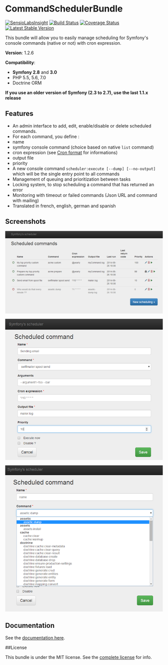 CommandSchedulerBundle
======================

[![SensioLabsInsight](https://insight.sensiolabs.com/projects/8d984140-0e19-4c4f-8b05-605025eebeb5/mini.png)](https://insight.sensiolabs.com/projects/8d984140-0e19-4c4f-8b05-605025eebeb5)
[![Build Status](https://travis-ci.org/J-Mose/CommandSchedulerBundle.svg)](https://travis-ci.org/J-Mose/CommandSchedulerBundle)
[![Coverage Status](https://coveralls.io/repos/J-Mose/CommandSchedulerBundle/badge.svg)](https://coveralls.io/r/J-Mose/CommandSchedulerBundle)
[![Latest Stable Version](https://poser.pugx.org/jmose/command-scheduler-bundle/v/stable)](https://packagist.org/packages/jmose/command-scheduler-bundle)

This bundle will allow you to easily manage scheduling for Symfony's console commands (native or not) with cron expression.

**Version**: 1.2.6  

**Compatibility**:
 - **Symfony 2.8** and **3.0**
 - PHP 5.5, 5.6, 7.0
 - Doctrine ORM

**If you use an older version of Symfony (2.3 to 2.7), use the last 1.1.x release**

## Features

- An admin interface to add, edit, enable/disable or delete scheduled commands.
- For each command, you define : 
 - name
 - symfony console command (choice based on native `list` command)
 - cron expression (see [Cron format](http://en.wikipedia.org/wiki/Cron#Format) for informations)
 - output file 
 - priority
- A new console command `scheduler:execute [--dump] [--no-output]` which will be the single entry point to all commands
- Management of queuing and prioritization between tasks 
- Locking system, to stop scheduling a command that has returned an error
- Monitoring with timeout or failed commands (Json URL and command with mailing)
- Translated in french, english, german and spanish

## Screenshots
![list](Resources/doc/images/scheduled-list.png)

![new](Resources/doc/images/new-schedule.png)

![new2](Resources/doc/images/command-list.png)

## Documentation

See the [documentation here](Resources/doc/index.md).

##License

This bundle is under the MIT license. See the [complete license](Resources/meta/LICENCE) for info.
